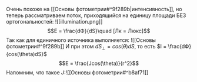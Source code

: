 Очень похоже на [[Основы фотометрии#^9f289b|интенсивность]], но теперь рассматриваем поток, приходящийся на единицу площади БЕЗ ортогональностей:
![[illumination.png]]
$$E = \frac{dФ}{dS}\quad [Лк = Люкс]$$
Так как для единичного источника выполняется: ![[Основы фотометрии#^9f289b]]
И при этом $dS_{\perp} = cos(\theta)dS$, то есть $I = \frac{dФ}{cos(\theta)dS}$ $$E = \frac{Jcos(\theta)}{r^2}$$
Напомним, что такое $J$:![[Основы фотометрии#^b8af71]]

